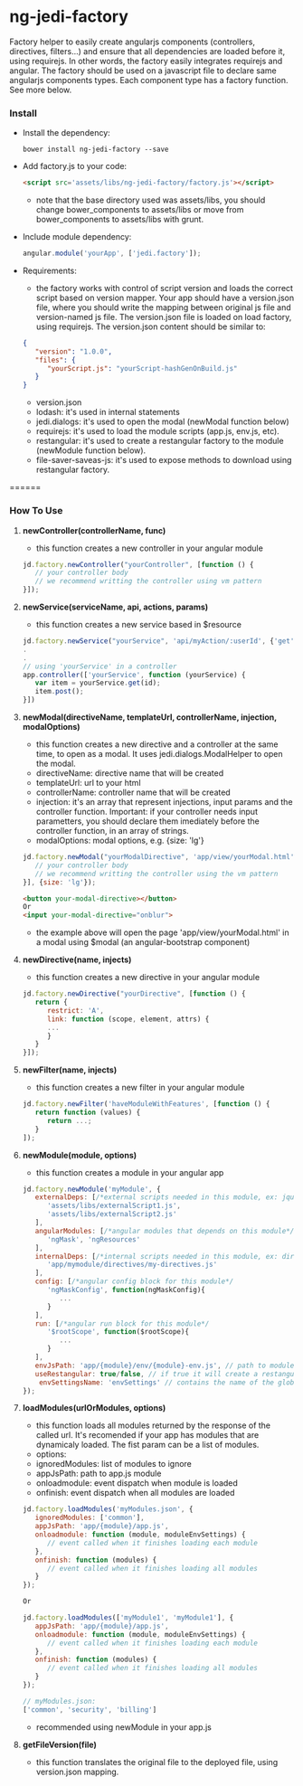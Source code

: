 # ng-jedi-factory
Factory helper to easily create angularjs components (controllers, directives, filters...) and ensure that all dependencies are loaded before it, using requirejs. In other words, the factory easily integrates requirejs and angular. The factory should be used on a javascript file to declare same angularjs components types. Each component type has a factory function. See more below.

### Install

* Install the dependency:

   ```shell
   bower install ng-jedi-factory --save
   ```
* Add factory.js to your code:

   ```html
   <script src='assets/libs/ng-jedi-factory/factory.js'></script>
   ```
   - note that the base directory used was assets/libs, you should change bower_components to assets/libs or move from bower_components to assets/libs with grunt.
* Include module dependency:

   ```javascript
   angular.module('yourApp', ['jedi.factory']);
   ```

* Requirements:

   * the factory works with control of script version and loads the correct script based on version mapper. Your app should have a version.json file, where you should write the mapping between original js file and version-named js file. The version.json file is loaded on load factory, using requirejs. The version.json content should be similar to:
   ```json
   {
      "version": "1.0.0",
      "files": {
         "yourScript.js": "yourScript-hashGenOnBuild.js"
      }
   }
   ```

   - version.json
   - lodash: it's used in internal statements
   - jedi.dialogs: it's used to open the modal (newModal function below)
   - requirejs: it's used to load the module scripts (app.js, env.js, etc).
   - restangular: it's used to create a restangular factory to the module (newModule function below).
   - file-saver-saveas-js: it's used to expose methods to download using restangular factory.

======

### How To Use

1. **newController(controllerName, func)**
   - this function creates a new controller in your angular module
   ```javascript
   jd.factory.newController("yourController", [function () {
      // your controller body
	  // we recommend writting the controller using vm pattern
   }]);
   ```

2. **newService(serviceName, api, actions, params)**
   - this function creates a new service based in $resource
   ```javascript
   jd.factory.newService("yourService", 'api/myAction/:userId', {'get': {method: 'GET'}}, {itemId:'@id'});
   .
   .
   // using 'yourService' in a controller
   app.controller(['yourService', function (yourService) {
      var item = yourService.get(id);
	  item.post();
   }])
   ```

3. **newModal(directiveName, templateUrl, controllerName, injection, modalOptions)**
   * this function creates a new directive and a controller at the same time, to open as a modal. It uses jedi.dialogs.ModalHelper to open the modal.
   - directiveName: directive name that will be created
   - templateUrl: url to your html
   - controllerName: controller name that will be created
   - injection: it's an array that represent injections, input params and the controller function. Important: if your controller needs input parametters, you should declare them imediately before the controller function, in an array of strings.
   - modalOptions: modal options, e.g. {size: 'lg'}
   ```javascript
   jd.factory.newModal("yourModalDirective", 'app/view/yourModal.html', ['myService', ['param1', 'param2'], function (myService, param1, param2) {
      // your controller body
	  // we recommend writting the controller using the vm pattern
   }], {size: 'lg'});
   ```
   ```html
   <button your-modal-directive></button>
   Or
   <input your-modal-directive="onblur">
   ```
   - the example above will open the page 'app/view/yourModal.html' in a modal using $modal (an angular-bootstrap component)

4. **newDirective(name, injects)**
   - this function creates a new directive in your angular module
   ```javascript
   jd.factory.newDirective("yourDirective", [function () {
      return {
         restrict: 'A',
         link: function (scope, element, attrs) {
		 ...
         }
      }
   }]);
   ```

5. **newFilter(name, injects)**
   - this function creates a new filter in your angular module
   ```javascript
   jd.factory.newFilter('haveModuleWithFeatures', [function () {
      return function (values) {
         return ...;
      }
   ]);
   ```

6. **newModule(module, options)**
   - this function creates a module in your angular app
   ```javascript
   jd.factory.newModule('myModule', {
      externalDeps: [/*external scripts needed in this module, ex: jquery, dojo, angular-ngMask, etc...*/
         'assets/libs/externalScript1.js',
		 'assets/libs/externalScript2.js'
      ],
      angularModules: [/*angular modules that depends on this module*/
         'ngMask', 'ngResources'
      ],
      internalDeps: [/*internal scripts needed in this module, ex: directives, filters, controllers, etc...*/
         'app/mymodule/directives/my-directives.js'
      ],
      config: [/*angular config block for this module*/
         'ngMaskConfig', function(ngMaskConfig){
            ...
         }
      ],
      run: [/*angular run block for this module*/
         '$rootScope', function($rootScope){
            ...
         }
      ],
      envJsPath: 'app/{module}/env/{module}-env.js', // path to module env settings, if null the load env is ignored
      useRestangular: true/false, // if true it will create a restangular factory for a module named [module]RestService, e.g.: myModuleRestService. It'll be created if environment settings has a apiUrlBase property.
	   envSettingsName: 'envSettings' // contains the name of the global environment settings, it's used as complement to envJsPath.
   });
   ```

6. **loadModules(urlOrModules, options)**
   * this function loads all modules returned by the response of the called url. It's recomended if your app has modules that are dynamicaly loaded. The fist param can be a list of modules.
   * options:
   - ignoredModules: list of modules to ignore
   - appJsPath: path to app.js module
   - onloadmodule: event dispatch when module is loaded
   - onfinish: event dispatch when all modules are loaded
   ```javascript
   jd.factory.loadModules('myModules.json', {
      ignoredModules: ['common'],
      appJsPath: 'app/{module}/app.js',
      onloadmodule: function (module, moduleEnvSettings) {
         // event called when it finishes loading each module
      },
      onfinish: function (modules) {
         // event called when it finishes loading all modules
      }
   });
   
   Or
   
   jd.factory.loadModules(['myModule1', 'myModule1'], {
      appJsPath: 'app/{module}/app.js',
      onloadmodule: function (module, moduleEnvSettings) {
         // event called when it finishes loading each module
      },
      onfinish: function (modules) {
         // event called when it finishes loading all modules
      }
   });
   
   // myModules.json:
   ['common', 'security', 'billing']
   ```
   - recommended using newModule in your app.js

6. **getFileVersion(file)**
   * this function translates the original file to the deployed file, using version.json mapping.